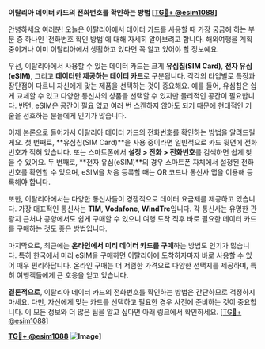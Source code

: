 **이탈리아 데이터 카드의 전화번호를 확인하는 방법 [[TG💪+ @esim1088](https://t.me/s/esim1088)]**

안녕하세요 여러분! 오늘은 이탈리아에서 데이터 카드를 사용할 때 가장 궁금해 하는 부분 중 하나인 '전화번호 확인 방법'에 대해 자세히 알아보려고 합니다. 해외여행을 계획 중이거나 이미 이탈리아에서 생활하고 있다면 꼭 알고 있어야 할 정보예요.

우선, 이탈리아에서 사용할 수 있는 데이터 카드는 크게 **유심칩(SIM Card)**, **전자 유심(eSIM)**, 그리고 **데이터만 제공하는 데이터 카드**로 구분됩니다. 각각의 타입별로 특징과 장단점이 다르니 자신에게 맞는 제품을 선택하는 것이 중요해요. 예를 들어, 유심칩은 쉽게 교체할 수 있고 다양한 통신사의 상품을 선택할 수 있지만 물리적인 공간이 필요합니다. 반면, eSIM은 공간이 필요 없고 여러 번 스캔하지 않아도 되기 때문에 현대적인 기술을 선호하는 분들에게 인기가 많습니다.

이제 본론으로 들어가서 이탈리아 데이터 카드의 전화번호를 확인하는 방법을 알려드릴게요. 첫 번째로, **유심칩(SIM Card)**을 사용 중이라면 일반적으로 카드 뒷면에 전화번호가 적혀 있습니다. 또는 스마트폰에서 **설정 > 전화 > 전화번호**를 검색하면 쉽게 찾을 수 있어요. 두 번째로, **전자 유심(eSIM)**의 경우 스마트폰 자체에서 설정된 전화번호를 확인할 수 있으며, eSIM을 처음 등록할 때는 QR 코드나 통신사 앱을 이용해 등록해야 합니다.

또한, 이탈리아에서는 다양한 통신사들이 경쟁적으로 데이터 요금제를 제공하고 있습니다. 가장 대표적인 통신사는 **TIM**, **Vodafone**, **WindTre**입니다. 각 통신사는 유명한 관광지 근처나 공항에서도 쉽게 구매할 수 있으니 여행 도착 직후 바로 필요한 데이터 카드를 구매하는 것도 좋은 방법입니다.

마지막으로, 최근에는 **온라인에서 미리 데이터 카드를 구매**하는 방법도 인기가 많습니다. 특히 한국에서 미리 eSIM을 구매하면 이탈리아에 도착하자마자 바로 사용할 수 있어 매우 편리하답니다. 온라인 구매는 더 저렴한 가격으로 다양한 선택지를 제공하며, 특히 여행객들에게 큰 호응을 얻고 있습니다.

**결론적으로**, 이탈리아 데이터 카드의 전화번호를 확인하는 방법은 간단하므로 걱정하지 마세요. 다만, 자신에게 맞는 카드를 선택하고 필요한 경우 사전에 준비하는 것이 중요합니다. 이 모든 정보와 더 많은 팁을 알고 싶다면 아래 링크에서 확인하세요. [[TG💪+ @esim1088](https://t.me/s/esim1088)]

**[TG💪+ @esim1088](https://t.me/s/esim1088) ![Image](https://i.postimg.cc/Y0z9fWf4/image.png)]**